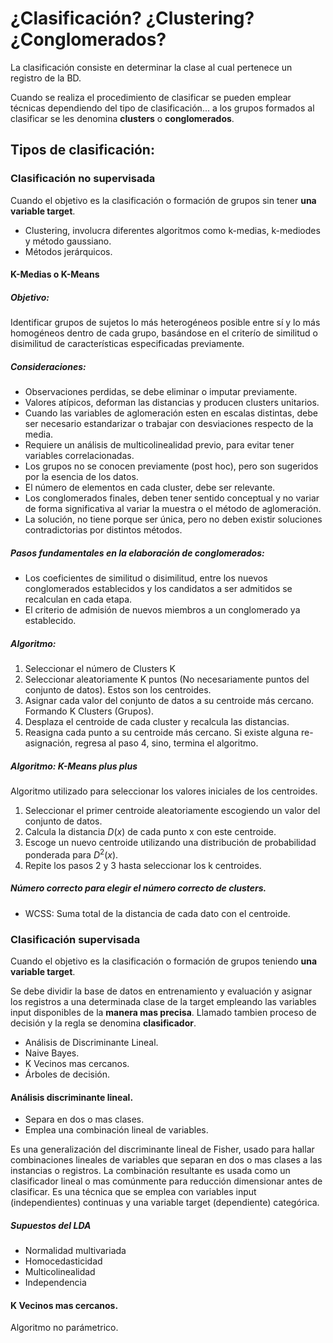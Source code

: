 # ¿Clasificación? ¿Clustering? ¿Conglomerados?

La clasificación consiste en determinar la clase al cual pertenece un registro de la BD.

Cuando se realiza el procedimiento de clasificar se pueden emplear técnicas dependiendo del tipo de clasificación... a los grupos formados al clasificar se les denomina **clusters** o **conglomerados**.

## Tipos de clasificación:

### Clasificación no supervisada
Cuando el objetivo es la clasificación o formación de grupos sin tener **una variable target**.

- Clustering, involucra diferentes algoritmos como k-medias, k-mediodes y método gaussiano.
- Métodos jerárquicos.

#### K-Medias o K-Means
##### Objetivo: 
Identificar grupos de sujetos lo más heterogéneos posible entre sí y lo más homogéneos dentro de cada grupo, basándose en el criterío de similitud o disimilitud de características especificadas previamente.

##### Consideraciones: 
- Observaciones perdidas, se debe eliminar o imputar previamente.
- Valores atípicos, deforman las distancias y producen clusters unitarios.
- Cuando las variables de aglomeración esten en escalas distintas, debe ser necesario estandarizar o trabajar con desviaciones respecto de la media.
- Requiere un análisis de multicolinealidad previo, para evitar tener variables correlacionadas.
- Los grupos no se conocen previamente (post hoc), pero son sugeridos por la esencia de los datos.
- El número de elementos en cada cluster, debe ser relevante.
- Los conglomerados finales, deben tener sentido conceptual y no variar de forma significativa al variar la muestra o el método de aglomeración.
- La solución, no tiene porque ser única, pero no deben existir soluciones contradictorias por distintos métodos.

##### Pasos fundamentales en la elaboración de conglomerados:
- Los coeficientes de similitud o disimilitud, entre los nuevos conglomerados establecidos y los candidatos a ser admitidos se recalculan en cada etapa.
- El criterio de admisión de nuevos miembros a un conglomerado ya establecido.

##### Algoritmo:
1. Seleccionar el número de Clusters K
2. Seleccionar aleatoriamente K puntos (No necesariamente puntos del conjunto de datos). Estos son los centroides.
3. Asignar cada valor del conjunto de datos a su centroide más cercano. Formando K Clusters (Grupos).
4. Desplaza el centroide de cada cluster y recalcula las distancias.
5. Reasigna cada punto a su centroide más cercano. Si existe alguna re-asignación, regresa al paso 4, sino, termina el algoritmo. 

##### Algoritmo: K-Means plus plus
Algoritmo utilizado para seleccionar los valores iniciales de los centroides.

1. Seleccionar el primer centroide aleatoriamente escogiendo un valor del conjunto de datos.
2. Calcula la distancia $D(x)$ de cada punto x con este centroide.
3. Escoge un nuevo centroide utilizando una distribución de probabilidad ponderada para $D^2(x)$.
4. Repite los pasos 2 y 3 hasta seleccionar los k centroides.

##### Número correcto para elegir el número correcto de clusters.
- WCSS: Suma total de la distancia de cada dato con el centroide.

### Clasificación supervisada
Cuando el objetivo es la clasificación o formación de grupos teniendo **una variable target**.

Se debe dividir la base de datos en entrenamiento y evaluación y asignar los registros a una determinada clase de la target empleando las variables input disponibles de la **manera mas precisa**. Llamado tambien proceso de decisión y la regla se denomina **clasificador**.

- Análisis de Discriminante Lineal.
- Naive Bayes.
- K Vecinos mas cercanos.
- Árboles de decisión.

#### Análisis discriminante lineal.
- Separa en dos o mas clases.
- Emplea una combinación lineal de variables.

Es una generalización del discriminante lineal de Fisher, usado para hallar combinaciones lineales de variables que separan en dos o mas clases a las instancias o registros.
La combinación resultante es usada como un clasificador lineal o mas comúnmente para reducción dimensionar antes de clasificar.
Es una técnica que se emplea con variables input (independientes) continuas y una variable target (dependiente) categórica.

##### Supuestos del LDA
- Normalidad multivariada
- Homocedasticidad
- Multicolinealidad
- Independencia

#### K Vecinos mas cercanos.
Algoritmo no parámetrico.
